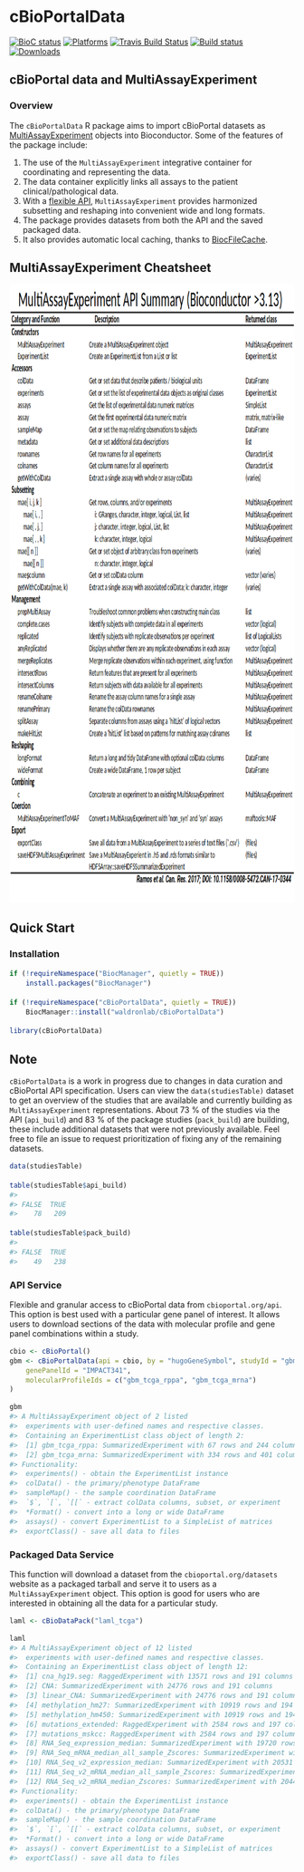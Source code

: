 
# cBioPortalData

<!-- start badges here -->

[![BioC
status](http://www.bioconductor.org/shields/build/release/bioc/cBioPortalData.svg)](https://bioconductor.org/checkResults/release/bioc-LATEST/cBioPortalData)
[![Platforms](http://www.bioconductor.org/shields/availability/3.12/cBioPortalData.svg)](https://www.bioconductor.org/packages/release/bioc/html/cBioPortalData.html#archives)
[![Travis Build
Status](https://travis-ci.org/waldronlab/cBioPortalData.svg?branch=master)](https://travis-ci.org/waldronlab/cBioPortalData)
[![Build
status](https://ci.appveyor.com/api/projects/status/42kd6prni3o0q50b?svg=true)](https://ci.appveyor.com/project/waldronlab/cbioportaldata)
[![Downloads](https://www.bioconductor.org/shields/downloads/release/cBioPortalData.svg)](https://bioconductor.org/packages/stats/bioc/cBioPortalData/)
<!-- end badges here -->

## cBioPortal data and MultiAssayExperiment

### Overview

The `cBioPortalData` R package aims to import cBioPortal datasets as
[MultiAssayExperiment](http://bioconductor.org/packages/MultiAssayExperiment/)
objects into Bioconductor. Some of the features of the package include:

1.  The use of the `MultiAssayExperiment` integrative container for
    coordinating and representing the data.
2.  The data container explicitly links all assays to the patient
    clinical/pathological data.
3.  With a [flexible
    API](https://github.com/waldronlab/MultiAssayExperiment/wiki/MultiAssayExperiment-API),
    `MultiAssayExperiment` provides harmonized subsetting and reshaping
    into convenient wide and long formats.
4.  The package provides datasets from both the API and the saved
    packaged data.
5.  It also provides automatic local caching, thanks to
    [BiocFileCache](https://bioconductor.org/packages/BiocFileCache/).

## MultiAssayExperiment Cheatsheet

<a href="https://github.com/waldronlab/cheatsheets/blob/master/MultiAssayExperiment_QuickRef.pdf">
<img src="https://raw.githubusercontent.com/waldronlab/cheatsheets/master/pngs/MultiAssayExperiment_QuickRef.png" width="989" height="1091"/>
</a>

## Quick Start

### Installation

``` r
if (!requireNamespace("BiocManager", quietly = TRUE))
    install.packages("BiocManager")

if (!requireNamespace("cBioPortalData", quietly = TRUE))
    BiocManager::install("waldronlab/cBioPortalData")

library(cBioPortalData)
```

## Note

`cBioPortalData` is a work in progress due to changes in data curation
and cBioPortal API specification. Users can view the
`data(studiesTable)` dataset to get an overview of the studies that are
available and currently building as `MultiAssayExperiment`
representations. About 73 % of the studies via the API (`api_build`) and
83 % of the package studies (`pack_build`) are building, these include
additional datasets that were not previously available. Feel free to
file an issue to request prioritization of fixing any of the remaining
datasets.

``` r
data(studiesTable)

table(studiesTable$api_build)
#> 
#> FALSE  TRUE 
#>    78   209

table(studiesTable$pack_build)
#> 
#> FALSE  TRUE 
#>    49   238
```

### API Service

Flexible and granular access to cBioPortal data from
`cbioportal.org/api`. This option is best used with a particular gene
panel of interest. It allows users to download sections of the data with
molecular profile and gene panel combinations within a study.

``` r
cbio <- cBioPortal()
gbm <- cBioPortalData(api = cbio, by = "hugoGeneSymbol", studyId = "gbm_tcga",
    genePanelId = "IMPACT341",
    molecularProfileIds = c("gbm_tcga_rppa", "gbm_tcga_mrna")
)
```

``` r
gbm
#> A MultiAssayExperiment object of 2 listed
#>  experiments with user-defined names and respective classes.
#>  Containing an ExperimentList class object of length 2:
#>  [1] gbm_tcga_rppa: SummarizedExperiment with 67 rows and 244 columns
#>  [2] gbm_tcga_mrna: SummarizedExperiment with 334 rows and 401 columns
#> Functionality:
#>  experiments() - obtain the ExperimentList instance
#>  colData() - the primary/phenotype DataFrame
#>  sampleMap() - the sample coordination DataFrame
#>  `$`, `[`, `[[` - extract colData columns, subset, or experiment
#>  *Format() - convert into a long or wide DataFrame
#>  assays() - convert ExperimentList to a SimpleList of matrices
#>  exportClass() - save all data to files
```

### Packaged Data Service

This function will download a dataset from the `cbioportal.org/datasets`
website as a packaged tarball and serve it to users as a
`MultiAssayExperiment` object. This option is good for users who are
interested in obtaining all the data for a particular study.

``` r
laml <- cBioDataPack("laml_tcga")
```

``` r
laml
#> A MultiAssayExperiment object of 12 listed
#>  experiments with user-defined names and respective classes.
#>  Containing an ExperimentList class object of length 12:
#>  [1] cna_hg19.seg: RaggedExperiment with 13571 rows and 191 columns
#>  [2] CNA: SummarizedExperiment with 24776 rows and 191 columns
#>  [3] linear_CNA: SummarizedExperiment with 24776 rows and 191 columns
#>  [4] methylation_hm27: SummarizedExperiment with 10919 rows and 194 columns
#>  [5] methylation_hm450: SummarizedExperiment with 10919 rows and 194 columns
#>  [6] mutations_extended: RaggedExperiment with 2584 rows and 197 columns
#>  [7] mutations_mskcc: RaggedExperiment with 2584 rows and 197 columns
#>  [8] RNA_Seq_expression_median: SummarizedExperiment with 19720 rows and 179 columns
#>  [9] RNA_Seq_mRNA_median_all_sample_Zscores: SummarizedExperiment with 19720 rows and 179 columns
#>  [10] RNA_Seq_v2_expression_median: SummarizedExperiment with 20531 rows and 173 columns
#>  [11] RNA_Seq_v2_mRNA_median_all_sample_Zscores: SummarizedExperiment with 20531 rows and 173 columns
#>  [12] RNA_Seq_v2_mRNA_median_Zscores: SummarizedExperiment with 20440 rows and 173 columns
#> Functionality:
#>  experiments() - obtain the ExperimentList instance
#>  colData() - the primary/phenotype DataFrame
#>  sampleMap() - the sample coordination DataFrame
#>  `$`, `[`, `[[` - extract colData columns, subset, or experiment
#>  *Format() - convert into a long or wide DataFrame
#>  assays() - convert ExperimentList to a SimpleList of matrices
#>  exportClass() - save all data to files
```
